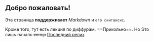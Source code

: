 ## Добро пожаловать!
Эта страница __поддерживает__ _Markdown_ и `его синтаксис`.

Кроме того, тут  есть лекция по диффурам. ==Прикольно==. Но Это лишь начало ~~конца~~
[Последний релиз](https://github.com/DarkL0gos/github_actions_latex_template/releases/latest/download/my_asset_name.pdf)
